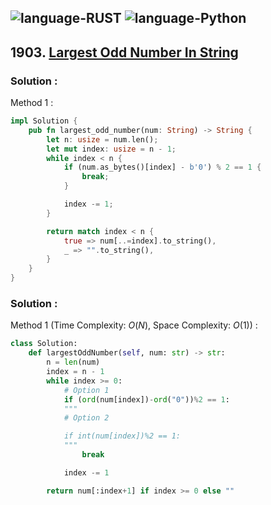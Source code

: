 ![language-RUST](https://img.shields.io/badge/%20-RUST-8d4004?style=for-the-badge&logo=RUST)
![language-Python](https://img.shields.io/badge/%20-Python-ffd43b?style=for-the-badge&logo=PYTHON)
---

## 1903. [Largest Odd Number In String](https://leetcode.com/problems/largest-odd-number-in-string)

### Solution :

Method 1 :
```rust
impl Solution {
    pub fn largest_odd_number(num: String) -> String {
        let n: usize = num.len();
        let mut index: usize = n - 1;
        while index < n {
            if (num.as_bytes()[index] - b'0') % 2 == 1 {
                break;
            }

            index -= 1;
        }

        return match index < n {
            true => num[..=index].to_string(),
            _ => "".to_string(),
        }
    }
}
```

### Solution :

Method 1 (Time Complexity: $O(N)$, Space Complexity: $O(1)$) :
```python
class Solution:
    def largestOddNumber(self, num: str) -> str:
        n = len(num)
        index = n - 1
        while index >= 0:
            # Option 1
            if (ord(num[index])-ord("0"))%2 == 1:
            """
            # Option 2

            if int(num[index])%2 == 1:
            """
                break

            index -= 1

        return num[:index+1] if index >= 0 else ""
```
